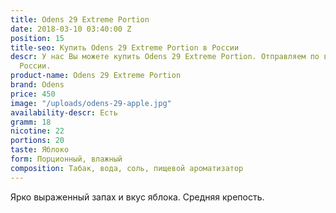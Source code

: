 ```yaml
---
title: Odens 29 Extreme Portion
date: 2018-03-10 03:40:00 Z
position: 15
title-seo: Купить Odens 29 Extreme Portion в России
descr: У нас Вы можете купить Odens 29 Extreme Portion. Отправляем по всей территории
  России.
product-name: Odens 29 Extreme Portion
brand: Odens
price: 450
image: "/uploads/odens-29-apple.jpg"
availability-descr: Есть
gramm: 18
nicotine: 22
portions: 20
taste: Яблоко
form: Порционный, влажный
composition: Табак, вода, соль, пищевой ароматизатор
---
```


Ярко выраженный запах и вкус яблока. Средняя крепость. 